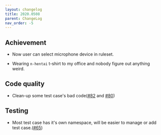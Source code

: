 ```yaml
---
layout: changelog
title: 2020.0508
parent: ChangeLog
nav_order: -5
---
```


## Achievement

- Now user can select microphone device in ruleset.

- Wearing `n-hentai` t-shirt to my office and nobody figure out anything weird.

## Code quality

- Clean-up some test case's bad code([#82](https://github.com/osu-Karaoke/osu-Karaoke/pull/82) and [#80](https://github.com/osu-Karaoke/osu-Karaoke/pull/80))

## Testing

- Most test case has it's own namespace, will be easier to manage or add test case.([#65](https://github.com/osu-Karaoke/osu-Karaoke/pull/65))